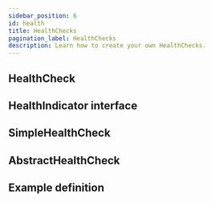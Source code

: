 ```yaml
---
sidebar_position: 6
id: health
title: HealthChecks
pagination_label: HealthChecks
description: Learn how to create your own HealthChecks.
---
```


## HealthCheck

## HealthIndicator interface

## SimpleHealthCheck

## AbstractHealthCheck

## Example definition

